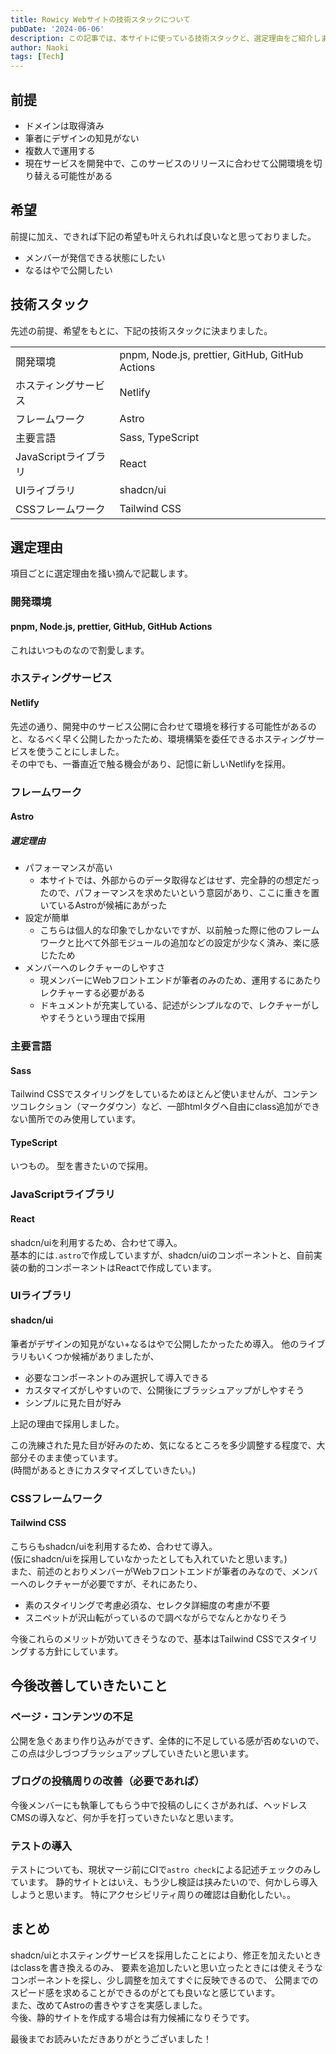 ```yaml
---
title: Rowicy Webサイトの技術スタックについて
pubDate: '2024-06-06'
description: この記事では、本サイトに使っている技術スタックと、選定理由をご紹介します。
author: Naoki
tags: [Tech]
---
```


## 前提

- ドメインは取得済み
- 筆者にデザインの知見がない
- 複数人で運用する
- 現在サービスを開発中で、このサービスのリリースに合わせて公開環境を切り替える可能性がある

## 希望

前提に加え、できれば下記の希望も叶えられれば良いなと思っておりました。

- メンバーが発信できる状態にしたい
- なるはやで公開したい

## 技術スタック

先述の前提、希望をもとに、下記の技術スタックに決まりました。

|||
|---|---|
| 開発環境 | pnpm, Node.js, prettier, GitHub, GitHub Actions |
| ホスティングサービス | Netlify |
| フレームワーク | Astro |
| 主要言語 | Sass, TypeScript |
| JavaScriptライブラリ | React |
| UIライブラリ | shadcn/ui |
| CSSフレームワーク | Tailwind CSS |

## 選定理由

項目ごとに選定理由を掻い摘んで記載します。

### 開発環境

#### pnpm, Node.js, prettier, GitHub, GitHub Actions

これはいつものなので割愛します。

### ホスティングサービス

#### Netlify

先述の通り、開発中のサービス公開に合わせて環境を移行する可能性があるのと、なるべく早く公開したかったため、環境構築を委任できるホスティングサービスを使うことにしました。  
その中でも、一番直近で触る機会があり、記憶に新しいNetlifyを採用。

### フレームワーク

#### Astro

##### 選定理由

- パフォーマンスが高い
  - 本サイトでは、外部からのデータ取得などはせず、完全静的の想定だったので、パフォーマンスを求めたいという意図があり、ここに重きを置いているAstroが候補にあがった
- 設定が簡単
  - こちらは個人的な印象でしかないですが、以前触った際に他のフレームワークと比べて外部モジュールの追加などの設定が少なく済み、楽に感じたため
- メンバーへのレクチャーのしやすさ
  - 現メンバーにWebフロントエンドが筆者のみのため、運用するにあたりレクチャーする必要がある
  - ドキュメントが充実している、記述がシンプルなので、レクチャーがしやすそうという理由で採用

### 主要言語

#### Sass

Tailwind CSSでスタイリングをしているためほとんど使いませんが、コンテンツコレクション（マークダウン）など、一部htmlタグへ自由にclass追加ができない箇所でのみ使用しています。

#### TypeScript

いつもの。
型を書きたいので採用。

### JavaScriptライブラリ

#### React

shadcn/uiを利用するため、合わせて導入。  
基本的には`.astro`で作成していますが、shadcn/uiのコンポーネントと、自前実装の動的コンポーネントはReactで作成しています。

### UIライブラリ

#### shadcn/ui

筆者がデザインの知見がない+なるはやで公開したかったため導入。
他のライブラリもいくつか候補がありましたが、

- 必要なコンポーネントのみ選択して導入できる
- カスタマイズがしやすいので、公開後にブラッシュアップがしやすそう
- シンプルに見た目が好み

上記の理由で採用しました。

この洗練された見た目が好みのため、気になるところを多少調整する程度で、大部分そのまま使っています。  
(時間があるときにカスタマイズしていきたい。)

### CSSフレームワーク

#### Tailwind CSS

こちらもshadcn/uiを利用するため、合わせて導入。  
(仮にshadcn/uiを採用していなかったとしても入れていたと思います。)  
また、前述のとおりメンバーがWebフロントエンドが筆者のみなので、メンバーへのレクチャーが必要ですが、それにあたり、

- 素のスタイリングで考慮必須な、セレクタ詳細度の考慮が不要
- スニペットが沢山転がっているので調べながらでなんとかなりそう

今後これらのメリットが効いてきそうなので、基本はTailwind CSSでスタイリングする方針にしています。

## 今後改善していきたいこと

### ページ・コンテンツの不足

公開を急ぐあまり作り込みができず、全体的に不足している感が否めないので、この点は少しづつブラッシュアップしていきたいと思います。

### ブログの投稿周りの改善（必要であれば）

今後メンバーにも執筆してもらう中で投稿のしにくさがあれば、ヘッドレスCMSの導入など、何か手を打っていきたいなと思います。

### テストの導入

テストについても、現状マージ前にCIで`astro check`による記述チェックのみしています。
静的サイトとはいえ、もう少し検証は挟みたいので、何かしら導入しようと思います。
特にアクセシビリティ周りの確認は自動化したい。。

## まとめ

shadcn/uiとホスティングサービスを採用したことにより、修正を加えたいときはclassを書き換えるのみ、
要素を追加したいと思い立ったときには使えそうなコンポーネントを探し、少し調整を加えてすぐに反映できるので、
公開までのスピード感を求めることができるのがとても良いなと感じています。  
また、改めてAstroの書きやすさを実感しました。  
今後、静的サイトを作成する場合は有力候補になりそうです。

最後までお読みいただきありがとうございました！
